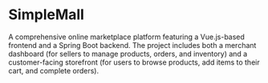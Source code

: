 # SimpleMall

A comprehensive online marketplace platform featuring a Vue.js-based frontend and a Spring Boot backend. The project includes both a merchant dashboard (for sellers to manage products, orders, and inventory) and a customer-facing storefront (for users to browse products, add items to their cart, and complete orders).
